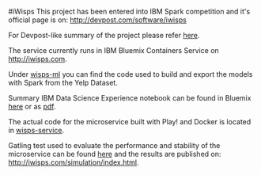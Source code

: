 #iWisps
This project has been entered into IBM Spark competition and it's official page is on: http://devpost.com/software/iwisps

For Devpost-like summary of the project please refer [here](DEVPOST.md).

The service currently runs in IBM Bluemix Containers Service on http://iwisps.com.

Under [wisps-ml](wisps-ml) you can find the code used to build and export the models with
Spark from the Yelp Dataset.

Summary IBM Data Science Experience notebook can be found in Bluemix
[here](https://apsportal.ibm.com/analytics/notebooks/6431ff1e-ca96-4137-b694-75c3b5b39c09/view?access_token=7b090981f11d7266526b11aba296e68563c0ecd01287a9c3b587940e42c7bb29) or as [pdf](wisps-ml/iWisp-public-ibm-notebook.pdf).

The actual code for the microservice built with
Play! and Docker is located in [wisps-service](wisps-service).

Gatling test used to evaluate the performance
and stability of the microservice can be found
[here](wisps-ml/src/test/scala/wisps/IwispsSimulation.scala) and the
results are published on: http://iwisps.com/simulation/index.html.

